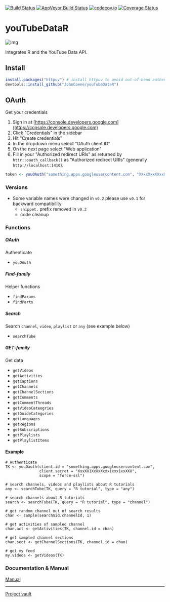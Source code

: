[![Build Status](https://travis-ci.org/JohnCoene/youTubeDataR.svg?branch=master)](https://travis-ci.org/JohnCoene/youTubeDataR)
[![AppVeyor Build Status](https://ci.appveyor.com/api/projects/status/github/JohnCoene/youTubeDataR?branch=master&svg=true)](https://ci.appveyor.com/project/JohnCoene/youTubeDataR)
[![codecov.io](https://codecov.io/github/JohnCoene/youTubeDataR/coverage.svg?branch=master)](https://codecov.io/github/JohnCoene/youTubeDataR?branch=master)
[![Coverage Status](https://coveralls.io/repos/github/JohnCoene/youTubeDataR/badge.svg?branch=master)](https://coveralls.io/github/JohnCoene/youTubeDataR?branch=master)

# youTubeDataR

![img](http://johncoene.github.io/projects/img/youTubeDataR.JPG)

Integrates R and the YouTube Data API.

## Install

```R
install.packages("httpuv") # install httpuv to avoid out-of-band authentication
devtools::install_github("JohnCoene/youTubeDataR")
```

## OAuth

Get your credentials

1. Sign in at [https://console.developers.google.com](https://console.developers.google.com)
2. Click "Credentials" in the sidebar
3. Hit "Create credentials"
4. In the dropdown menu select "OAuth client ID"
5. On the next page select "Web application"
6. Fill in your "Authorized redirect URIs" as returned by `httr::oauth_callback()` as "Authorized redirect URIs" (generally `http://localhost:1410`).

```R
token <- youOAuth("something.apps.googleusercontent.com", "XXxxXxxXXxxXxxXX")
```

### Versions ###

* Some variable names were changed in `v0.2` please use `v0.1` for backward compatibility
  - `snippet.` prefix removed in `v0.2`
  - code cleanup

### Functions ###

##### OAuth #####

Authenticate

* `youOAuth`

##### Find-family #####

Helper functions

* `findParams`
* `findParts`

##### Search #####

Search `channel`, `video`, `playlist` or `any` (see example below)

* `searchTube`

##### GET-family #####

Get data

* `getVideos`
* `getActivities`
* `getCaptions`
* `getChannels`
* `getChannelSections`
* `getComments`
* `getCommentThreads`
* `getVideoCateogries`
* `getGuideCategories`
* `getLanguages`
* `getRegions`
* `getSubscriptions`
* `getPlaylists`
* `getPlaylistItems`

#### Example ####

```
# Authenticate
TK <- youOauth(client.id = "something.apps.googleusercontent.com",
               client.secret = "XxxXX1XxXxXxxx1xxx1xxXXX", 
               scope = "force-ssl")

# search channels, videos and playlists about R tutorials
any <- searchTube(TK, query = "R tutorial", type = "any")
               
# search channels about R tutorials
search <- searchTube(TK, query = "R tutorial", type = "channel")
  
# get random channel out of search results
chan <- sample(search$id.channelId, 1)
  
# get activities of sampled channel
chan.act <- getActivities(TK, channel.id = chan)

# get sampled channel sections
chan.sect <- getChannelSections(TK, channel.id = chan)

# get my feed
my.videos <- getVideos(TK)
```

### Documentation & Manual ###

[Manual](http://johncoene.github.io/projects/docs/youTubeDataR.html)

-----------------------------------

[Project vault](http://johncoene.github.io/projects/)